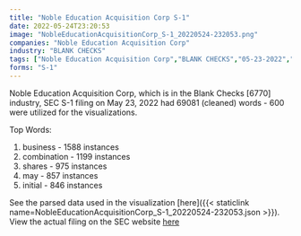 ```yaml
---
title: "Noble Education Acquisition Corp S-1"
date: 2022-05-24T23:20:53
image: "NobleEducationAcquisitionCorp_S-1_20220524-232053.png"
companies: "Noble Education Acquisition Corp"
industry: "BLANK CHECKS"
tags: ["Noble Education Acquisition Corp","BLANK CHECKS","05-23-2022","S-1"]
forms: "S-1"
---
```

Noble Education Acquisition Corp, which is in the Blank Checks [6770] industry, SEC S-1 filing on May 23, 2022 had 69081 (cleaned) words - 600 were utilized for the visualizations.

Top Words:
1. business - 1588 instances
2. combination - 1199 instances
3. shares - 975 instances
4. may - 857 instances
5. initial - 846 instances


See the parsed data used in the visualization [here]({{< staticlink name=NobleEducationAcquisitionCorp_S-1_20220524-232053.json >}}).  
View the actual filing on the SEC website [here](https://www.sec.gov/Archives/edgar/data/1877332/0001193125-22-157445.txt)